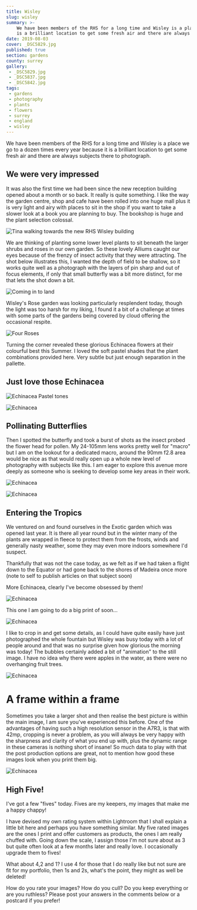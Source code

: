 ```yaml
---
title: Wisley
slug: wisley
summary: >-
    We have been members of the RHS for a long time and Wisley is a place we go to a dozen times every year because it
    is a brilliant location to get some fresh air and there are always subjects there to photograph.
date: 2019-08-03
cover: _DSC5829.jpg
published: true
section: gardens
county: surrey
gallery: 
 - _DSC5829.jpg
 - _DSC5837.jpg
 - _DSC5842.jpg
tags:
 - gardens
 - photography
 - plants
 - flowers
 - surrey
 - england
 - wisley
---
```

We have been members of the RHS for a long time and Wisley is a place we go to a dozen times every year because it is a brilliant location to get some fresh air and there are always subjects there to photograph.

## We were very impressed 
It was also the first time we had been since the new reception building opened about a month or so back. It really is quite something. I like the way the garden centre, shop and cafe have been rolled into one huge mall plus it is very light and airy with places to sit in the shop if you want to take a slower look at a book you are planning to buy. The bookshop is huge and the plant selection colossal.

![Tina walking towards the new RHS Wisley building](./images/IMG_1215.jpg)

We are thinking of planting some lower level plants to sit beneath the larger shrubs and roses in our own garden. So these lovely Alliums caught our eyes because of the frenzy of insect activity that they were attracting. The shot below illustrates this, I wanted the depth of field to be shallow, so it works quite well as a photograph with the layers of pin sharp and out of focus elements, if only that small butterfly was a bit more distinct, for me that lets the shot down a bit.

![Coming in to land](./images/_DSC5829.jpg)

Wisley's Rose garden was looking particularly resplendent today, though the light was too harsh for my liking, I found it a bit of a challenge at times with some parts of the gardens being covered by cloud offering the occasional respite.

![Four Roses](./images/_DSC5837.jpg)

Turning the corner revealed these glorious Echinacea flowers at their colourful best this Summer. I loved the soft pastel shades that the plant combinations provided here. Very subtle but just enough separation in the pallette.

## Just love those Echinacea
![Echinacea Pastel tones](./images/_DSC5842.jpg)

![Echinacea](./images/_DSC5841.jpg)

## Pollinating Butterflies
Then I spotted the butterfly and took a burst of shots as the insect probed the flower head for pollen. My 24-105mm lens works pretty well for "macro" but I am on the lookout for a dedicated macro, around the 90mm f2.8 area would be nice as that would really open up a whole new level of photography with subjects like this. I am eager to explore this avenue more deeply as someone who is seeking to develop some key areas in their work.

![Echinacea](./images/_DSC5843.jpg)

![Echinacea](./images/_DSC5862.jpg)

## Entering the Tropics
We ventured on and found ourselves in the Exotic garden which was opened last year. It is there all year round but in the winter many of the plants are wrapped in fleece to protect them from the frosts, winds and generally nasty weather, some they may even more indoors somewhere I'd suspect.

Thankfully that was not the case today, as we felt as if we had taken a flight down to the Equator or had gone back to the shores of Madeira once more (note to self to publish articles on that subject soon)

More Echinacea, clearly I've become obsessed by them!

![Echinacea](./images/_DSC5872.jpg)

This one I am going to do a big print of soon...

![Echinacea](./images/_DSC5875.jpg)

I like to crop in and get some details, as I could have quite easily have just photographed the whole fountain but Wisley was busy today with a lot of people around and that was no surprise given how glorious the morning was today! The bubbles certainly added a bit of "animation" to the still image. I have no idea why there were apples in the water, as there were no overhanging fruit trees.

![Echinacea](./images/_DSC5877.jpg)

# A frame within a frame
Sometimes you take a larger shot and then realise the best picture is within the main image, I am sure you've experienced this before. One of the advantages of having such a high resolution sensor in the A7R3, is that with 42mp, cropping is never a problem, as you will always be very happy with the sharpness and clarity of what you end up with, plus the dynamic range in these cameras is nothing short of insane! So much data to play with that the post production options are great, not to mention how good these images look when you print them big.



![Echinacea](./images/_DSC5878.jpg)

## High Five!
I've got a few "fives" today. Fives are my keepers, my images that make me a happy chappy!

I have devised my own rating system within Lightroom that I shall explain a little bit here and perhaps you have something similar. My five rated images are the ones I print and offer customers as products, the ones I am really chuffed with. Going down the scale, I assign those I'm not sure about as 3 but quite often look at a few months later and really love. I occasionally upgrade them to fives!

What about 4,2 and 1? I use 4 for those that I do really like but not sure are fit for my portfolio, then 1s and 2s, what's the point, they might as well be deleted!

How do you rate your images? How do you cull? Do you keep everything or are you ruthless? Please post your answers in the comments below or a postcard if you prefer!